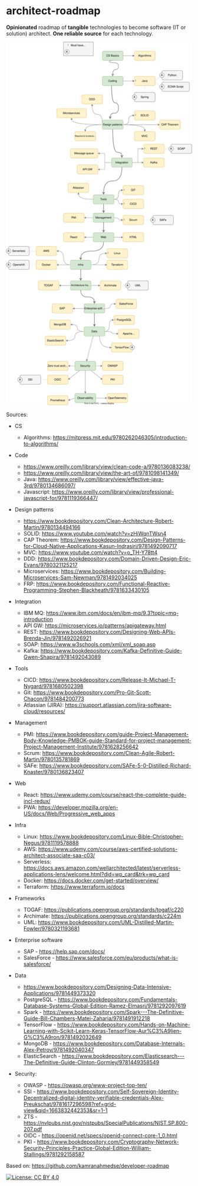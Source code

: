 # architect-roadmap

**Opinionated** roadmap of **tangible** technologies to become software (IT or solution) architect. 
**One reliable source** for each technology.

![Architect roadmap](./sources/Architecture.drawio.svg)

Sources:

- CS
   - Algorithms: https://mitpress.mit.edu/9780262046305/introduction-to-algorithms/

- Code
  - https://www.oreilly.com/library/view/clean-code-a/9780136083238/
  - https://www.oreilly.com/library/view/the-art-of/9781098141349/
  - Java: https://www.oreilly.com/library/view/effective-java-3rd/9780134686097/
  - Javascript: https://www.oreilly.com/library/view/professional-javascript-for/9781119366447/


- Design patterns
  - https://www.bookdepository.com/Clean-Architecture-Robert-Martin/9780134494166
  - SOLID: https://www.youtube.com/watch?v=zHiWqnTWsn4
  - CAP Theorem: https://www.bookdepository.com/Design-Patterns-for-Cloud-Native-Applications-Kasun-Indrasiri/9781492090717
  - MVC: https://www.youtube.com/watch?v=o_TH-Y78tt4
  - DDD: https://www.bookdepository.com/Domain-Driven-Design-Eric-Evans/9780321125217
  - Microservices: https://www.bookdepository.com/Building-Microservices-Sam-Newman/9781492034025
  - FRP: https://www.bookdepository.com/Functional-Reactive-Programming-Stephen-Blackheath/9781633430105

- Integration
  - IBM MQ: https://www.ibm.com/docs/en/ibm-mq/9.3?topic=mq-introduction
  - API GW: https://microservices.io/patterns/apigateway.html
  - REST: https://www.bookdepository.com/Designing-Web-APIs-Brenda-Jin/9781492026921
  - SOAP: https://www.w3schools.com/xml/xml_soap.asp
  - Kafka: https://www.bookdepository.com/Kafka-Definitive-Guide-Gwen-Shapira/9781492043089

- Tools
  - CICD: https://www.bookdepository.com/Release-It-Michael-T-Nygard/9781680502398
  - Git: https://www.bookdepository.com/Pro-Git-Scott-Chacon/9781484200773
  - Atlassian (JIRA): https://support.atlassian.com/jira-software-cloud/resources/

- Management
  - PMI: https://www.bookdepository.com/guide-Project-Management-Body-Knowledge-PMBOK-guide-Standard-for-project-management-Project-Management-Institute/9781628256642
  - Scrum: https://www.bookdepository.com/Clean-Agile-Robert-Martin/9780135781869
  - SAFe: https://www.bookdepository.com/SAFe-5-0-Distilled-Richard-Knaster/9780136823407
    
- Web
  - React: https://www.udemy.com/course/react-the-complete-guide-incl-redux/
  - PWA: https://developer.mozilla.org/en-US/docs/Web/Progressive_web_apps

- Infra
  - Linux: https://www.bookdepository.com/Linux-Bible-Christopher-Negus/9781119578888
  - AWS: https://www.udemy.com/course/aws-certified-solutions-architect-associate-saa-c03/
  - Serverless: https://docs.aws.amazon.com/wellarchitected/latest/serverless-applications-lens/welcome.html?did=wp_card&trk=wp_card
  - Docker: https://docs.docker.com/get-started/overview/
  - Terraform: https://www.terraform.io/docs

- Frameworks
  - TOGAF: https://publications.opengroup.org/standards/togaf/c220
  - Archimate: https://publications.opengroup.org/standards/c224m
  - UML: https://www.bookdepository.com/UML-Distilled-Martin-Fowler/9780321193681

- Enterprise software
  - SAP - https://help.sap.com/docs/
  - SalesForce - https://www.salesforce.com/eu/products/what-is-salesforce/
- Data
  - https://www.bookdepository.com/Designing-Data-Intensive-Applications/9781449373320
  - PostgreSQL - https://www.bookdepository.com/Fundamentals-Database-Systems-Global-Edition-Ramez-Elmasri/9781292097619
  - Spark - https://www.bookdepository.com/Spark---The-Definitive-Guide-Bill-Chambers-Matei-Zaharia/9781491912218
  - TensorFlow - https://www.bookdepository.com/Hands-on-Machine-Learning-with-Scikit-Learn-Keras-TensorFlow-Aur%C3%A9lien-G%C3%A9ron/9781492032649
  - MongoDB - https://www.bookdepository.com/Database-Internals-Alex-Petrov/9781492040347
  - ElasticSearch - https://www.bookdepository.com/Elasticsearch---The-Definitive-Guide-Clinton-Gormley/9781449358549
- Security:
  - OWASP - https://owasp.org/www-project-top-ten/
  - SSI - https://www.bookdepository.com/Self-Sovereign-Identity-Decentralized-digital-identity-verifiable-credentials-Alex-Preukschat/9781617296598?ref=grid-view&qid=1663832442353&sr=1-1
  - ZTS - https://nvlpubs.nist.gov/nistpubs/SpecialPublications/NIST.SP.800-207.pdf
  - OIDC - https://openid.net/specs/openid-connect-core-1_0.html
  - PKI - https://www.bookdepository.com/Cryptography-Network-Security-Principles-Practice-Global-Edition-William-Stallings/9781292158587

Based on: https://github.com/kamranahmedse/developer-roadmap


[![License: CC BY 4.0](https://img.shields.io/badge/License-CC%20BY%204.0-lightgreyr.svg)](https://creativecommons.org/licenses/by/4.0/)

